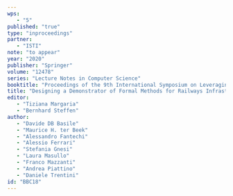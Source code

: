 ```yaml
---
wps: 
   - "5"
published: "true"
type: "inproceedings"
partner: 
   - "ISTI"
note: "to appear"
year: "2020"
publisher: "Springer"
volume: "12478"
series: "Lecture Notes in Computer Science"
booktitle: "Proceedings of the 9th International Symposium on Leveraging Applications  of Formal Methods, Verification and Validation: Applications (ISoLA 2020), part III"
title: "Designing a Demonstrator of Formal Methods for Railways Infrastructure Managers"
editor: 
   - "Tiziana Margaria"
   - "Bernhard Steffen"
author: 
   - "Davide DB Basile"
   - "Maurice H. ter Beek"
   - "Alessandro Fantechi"
   - "Alessio Ferrari"
   - "Stefania Gnesi"
   - "Laura Masullo"
   - "Franco Mazzanti"
   - "Andrea Piattino"
   - "Daniele Trentini"
id: "BBC18"
---
```

